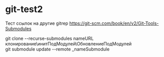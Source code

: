 # git-test2
Тест ссылок на другие gitrep
https://git-scm.com/book/en/v2/Git-Tools-Submodules

git clone --recurse-submodules nameURL клонирование\инитПодМодулей\ОбновлениеПодМодулей <br>
git submodule update --remote _nameSubmodule
